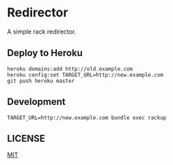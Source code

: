 # Redirector

A simple rack redirector.

## Deploy to Heroku

```
heroku domains:add http://old.example.com
heroku config:set TARGET_URL=http://new.example.com
git push heroku master
```

## Development

```
TARGET_URL=http://new.example.com bundle exec rackup
```

## LICENSE

[MIT](http://chocoby.mit-license.org/)
